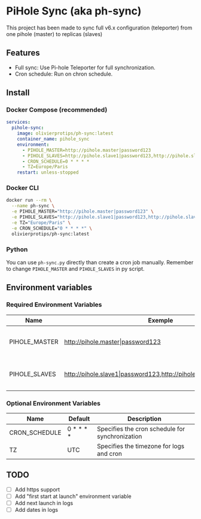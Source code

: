 # PiHole Sync (aka ph-sync)

This project has been made to sync full v6.x configuration (teleporter) from one pihole (master) to replicas (slaves)

## Features

- Full sync: Use Pi-hole Teleporter for full synchronization.
- Cron schedule: Run on chron schedule.

## Install

### Docker Compose (recommended)

```yml
services:
  pihole-sync:
    image: olivierprotips/ph-sync:latest
    container_name: pihole_sync
    environment:
      - PIHOLE_MASTER=http://pihole.master|password123
      - PIHOLE_SLAVES=http://pihole.slave1|password123,http://pihole.slave2|password123
      - CRON_SCHEDULE=0 * * * *
      - TZ=Europe/Paris
    restart: unless-stopped
```

### Docker CLI

```bash
docker run --rm \
  --name ph-sync \
  -e PIHOLE_MASTER="http://pihole.master|password123" \
  -e PIHOLE_SLAVES="http://pihole.slave1|password123,http://pihole.slave2|password123" \
  -e TZ="Europe/Paris" \
  -e CRON_SCHEDULE="0 * * * *" \
  olivierprotips/ph-sync:latest
```

### Python

You can use `ph-sync.py` directly than create a cron job manually. Remember to change `PIHOLE_MASTER` and `PIHOLE_SLAVES` in py script.

## Environment variables

### Required Environment Variables

| Name          | Exemple                                                             | Description                                          |
| ------------- | ------------------------------------------------------------------- | ---------------------------------------------------- |
| PIHOLE_MASTER | http://pihole.master\|password123                                   | Specifies the primary Pi-hole configuration          |
| PIHOLE_SLAVES | http://pihole.slave1\|password123,http://pihole.slave2\|password123 | Specifies the list of replica Pi-hole configurations |

### Optional Environment Variables

| Name          | Default   | Description                                     |
| ------------- | --------- | ----------------------------------------------- |
| CRON_SCHEDULE | 0 * * * * | Specifies the cron schedule for synchronization |
| TZ            | UTC       | Specifies the timezone for logs and cron        |

## TODO

- [ ] Add https support
- [ ] Add "first start at launch" environment variable
- [ ] Add next launch in logs
- [ ] Add dates in logs